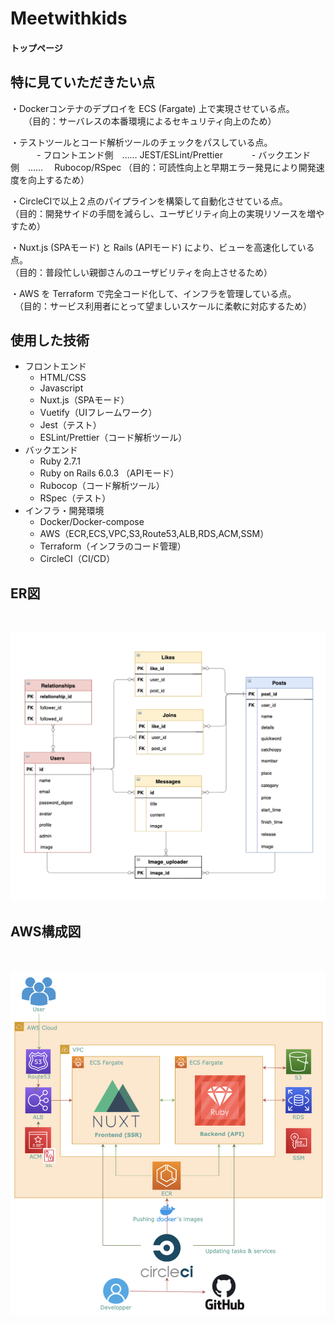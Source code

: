 # Meetwithkids


#### トップページ


## 特に見ていただきたい点
・Dockerコンテナのデプロイを ECS (Fargate) 上で実現させている点。<br>
　　（目的：サーバレスの本番環境によるセキュリティ向上のため）<br>

・テストツールとコード解析ツールのチェックをパスしている点。<br>
　　　- フロントエンド側　……   JEST/ESLint/Prettier
　　　- バックエンド 側　……  　Rubocop/RSpec
（目的：可読性向上と早期エラー発見により開発速度を向上するため）<br>

・CircleCIで以上２点のパイプラインを構築して自動化させている点。<br>
	（目的：開発サイドの手間を減らし、ユーザビリティ向上の実現リソースを増やすため）

・Nuxt.js (SPAモード) と Rails (APIモード) により、ビューを高速化している点。<br>
	（目的：普段忙しい親御さんのユーザビリティを向上させるため）<br>

・AWS を Terraform で完全コード化して、インフラを管理している点。<br>
　（目的：サービス利用者にとって望ましいスケールに柔軟に対応するため）<br>

## 使用した技術
* フロントエンド  
  * HTML/CSS
  * Javascript
  * Nuxt.js（SPAモード）
  * Vuetify（UIフレームワーク）
  * Jest（テスト）
  * ESLint/Prettier（コード解析ツール）
* バックエンド  
  * Ruby 2.7.1
  * Ruby on Rails 6.0.3 （APIモード）
  * Rubocop（コード解析ツール）
  * RSpec（テスト）
* インフラ・開発環境  
  * Docker/Docker-compose
  * AWS（ECR,ECS,VPC,S3,Route53,ALB,RDS,ACM,SSM）
  * Terraform（インフラのコード管理）
  * CircleCI（CI/CD）

## ER図
<br>

![ER](frontend/assets/images/ER4.png "ER")
<br>

## AWS構成図
<br>

![AWS](/frontend/assets/images/infrastructure3.png "AWS")
<br>




